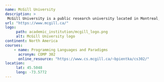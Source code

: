 ```yaml
---
name: McGill University 
description: >
 McGill University is a public research university located in Montreal, Quebec, Canada.
url: "https://www.mcgill.ca/"
logo:
     path: academic_institution/mcgill_logo.png
     alt: McGill University logo
continent: North America
courses:
    - name: Programming Languages and Paradigms 
      acronym: COMP 302
      online_resource: "https://www.cs.mcgill.ca/~bpientka/cs302/"
location:
     lat: 45.5048
     long: -73.5772
---
```




